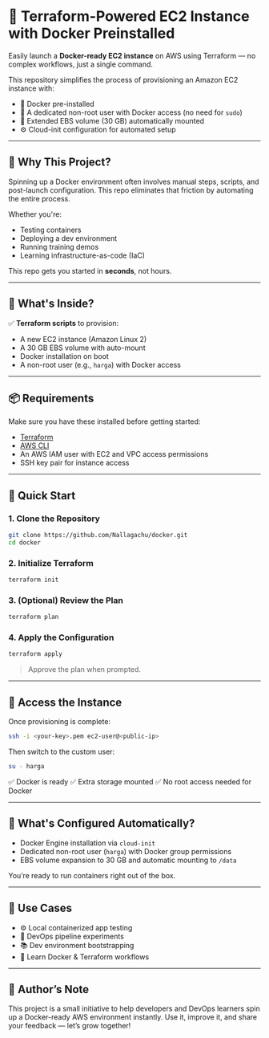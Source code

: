 
# 🚀 Terraform-Powered EC2 Instance with Docker Preinstalled

Easily launch a **Docker-ready EC2 instance** on AWS using Terraform — no complex workflows, just a single command.

This repository simplifies the process of provisioning an Amazon EC2 instance with:

- 🐳 Docker pre-installed
- 👤 A dedicated non-root user with Docker access (no need for `sudo`)
- 💾 Extended EBS volume (30 GB) automatically mounted
- ⚙️ Cloud-init configuration for automated setup

---

## 🔧 Why This Project?

Spinning up a Docker environment often involves manual steps, scripts, and post-launch configuration. This repo eliminates that friction by automating the entire process.

Whether you're:

- Testing containers  
- Deploying a dev environment  
- Running training demos  
- Learning infrastructure-as-code (IaC)  

This repo gets you started in **seconds**, not hours.

---

## 📁 What's Inside?

✅ **Terraform scripts** to provision:
- A new EC2 instance (Amazon Linux 2)
- A 30 GB EBS volume with auto-mount
- Docker installation on boot
- A non-root user (e.g., `harga`) with Docker access

---

## 📦 Requirements

Make sure you have these installed before getting started:

- [Terraform](https://developer.hashicorp.com/terraform/downloads)
- [AWS CLI](https://docs.aws.amazon.com/cli/latest/userguide/install-cliv2.html)
- An AWS IAM user with EC2 and VPC access permissions
- SSH key pair for instance access

---

## 🚀 Quick Start

### 1. Clone the Repository
```bash
git clone https://github.com/Nallagachu/docker.git
cd docker
````

### 2. Initialize Terraform

```bash
terraform init
```

### 3. (Optional) Review the Plan

```bash
terraform plan
```

### 4. Apply the Configuration

```bash
terraform apply
```

> Approve the plan when prompted.

---

## 🔐 Access the Instance

Once provisioning is complete:

```bash
ssh -i <your-key>.pem ec2-user@<public-ip>
```

Then switch to the custom user:

```bash
su - harga
```

✅ Docker is ready
✅ Extra storage mounted
✅ No root access needed for Docker

---

## 🧠 What's Configured Automatically?

* Docker Engine installation via `cloud-init`
* Dedicated non-root user (`harga`) with Docker group permissions
* EBS volume expansion to 30 GB and automatic mounting to `/data`

You’re ready to run containers right out of the box.

---

## 📌 Use Cases

* ⚙️ Local containerized app testing
* 🧪 DevOps pipeline experiments
* 📚 Dev environment bootstrapping
* 🚀 Learn Docker & Terraform workflows

---

## 🙋 Author’s Note

This project is a small initiative to help developers and DevOps learners spin up a Docker-ready AWS environment instantly. Use it, improve it, and share your feedback — let’s grow together!

